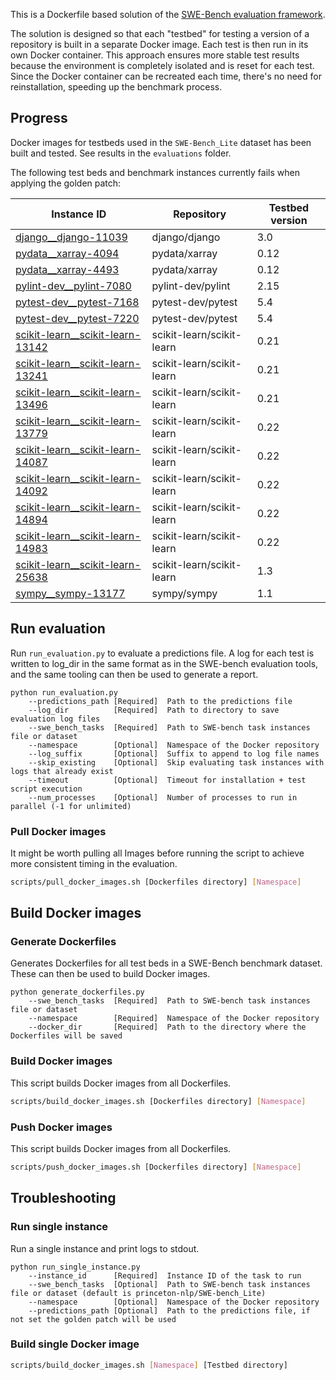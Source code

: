 This is a Dockerfile based solution of the [SWE-Bench evaluation framework](https://github.com/princeton-nlp/SWE-bench/tree/main/swebench/harness).

The solution is designed so that each "testbed" for testing a version of a repository is built in a separate Docker
image. Each test is then run in its own Docker container. This approach ensures more stable test results because the
environment is completely isolated and is reset for each test. Since the Docker container can be recreated each time,
there's no need for reinstallation, speeding up the benchmark process.

## Progress
Docker images for testbeds used in the `SWE-Bench_Lite` dataset has been built and tested. See results in the 
`evaluations` folder. 

The following test beds and benchmark instances currently fails when applying the golden patch:

| Instance ID | Repository | Testbed version |
| ----------- | ---------- | --------------- |
| [django__django-11039](evaluations/SWE-bench_Lite_golden/logs/django__django-11039.SWE-bench_Lite_golden.eval.log) | django/django | 3.0 |
| [pydata__xarray-4094](evaluations/SWE-bench_Lite_golden/logs/pydata__xarray-4094.SWE-bench_Lite_golden.eval.log) | pydata/xarray | 0.12 |
| [pydata__xarray-4493](evaluations/SWE-bench_Lite_golden/logs/pydata__xarray-4493.SWE-bench_Lite_golden.eval.log) | pydata/xarray | 0.12 |
| [pylint-dev__pylint-7080](evaluations/SWE-bench_Lite_golden/logs/pylint-dev__pylint-7080.SWE-bench_Lite_golden.eval.log) | pylint-dev/pylint | 2.15 |
| [pytest-dev__pytest-7168](evaluations/SWE-bench_Lite_golden/logs/pytest-dev__pytest-7168.SWE-bench_Lite_golden.eval.log) | pytest-dev/pytest | 5.4 |
| [pytest-dev__pytest-7220](evaluations/SWE-bench_Lite_golden/logs/pytest-dev__pytest-7220.SWE-bench_Lite_golden.eval.log) | pytest-dev/pytest | 5.4 |
| [scikit-learn__scikit-learn-13142](evaluations/SWE-bench_Lite_golden/logs/scikit-learn__scikit-learn-13142.SWE-bench_Lite_golden.eval.log) | scikit-learn/scikit-learn | 0.21 |
| [scikit-learn__scikit-learn-13241](evaluations/SWE-bench_Lite_golden/logs/scikit-learn__scikit-learn-13241.SWE-bench_Lite_golden.eval.log) | scikit-learn/scikit-learn | 0.21 |
| [scikit-learn__scikit-learn-13496](evaluations/SWE-bench_Lite_golden/logs/scikit-learn__scikit-learn-13496.SWE-bench_Lite_golden.eval.log) | scikit-learn/scikit-learn | 0.21 |
| [scikit-learn__scikit-learn-13779](evaluations/SWE-bench_Lite_golden/logs/scikit-learn__scikit-learn-13779.SWE-bench_Lite_golden.eval.log) | scikit-learn/scikit-learn | 0.22 |
| [scikit-learn__scikit-learn-14087](evaluations/SWE-bench_Lite_golden/logs/scikit-learn__scikit-learn-14087.SWE-bench_Lite_golden.eval.log) | scikit-learn/scikit-learn | 0.22 |
| [scikit-learn__scikit-learn-14092](evaluations/SWE-bench_Lite_golden/logs/scikit-learn__scikit-learn-14092.SWE-bench_Lite_golden.eval.log) | scikit-learn/scikit-learn | 0.22 |
| [scikit-learn__scikit-learn-14894](evaluations/SWE-bench_Lite_golden/logs/scikit-learn__scikit-learn-14894.SWE-bench_Lite_golden.eval.log) | scikit-learn/scikit-learn | 0.22 |
| [scikit-learn__scikit-learn-14983](evaluations/SWE-bench_Lite_golden/logs/scikit-learn__scikit-learn-14983.SWE-bench_Lite_golden.eval.log) | scikit-learn/scikit-learn | 0.22 |
| [scikit-learn__scikit-learn-25638](evaluations/SWE-bench_Lite_golden/logs/scikit-learn__scikit-learn-25638.SWE-bench_Lite_golden.eval.log) | scikit-learn/scikit-learn | 1.3 |
| [sympy__sympy-13177](evaluations/SWE-bench_Lite_golden/logs/sympy__sympy-13177.SWE-bench_Lite_golden.eval.log) | sympy/sympy | 1.1 |

## Run evaluation
Run `run_evaluation.py` to evaluate a predictions file. A log for each test is written to log_dir in the same format
as in the SWE-bench evaluation tools, and the same tooling can then be used to generate a report. 

```
python run_evaluation.py 
    --predictions_path [Required]  Path to the predictions file 
    --log_dir          [Required]  Path to directory to save evaluation log files 
    --swe_bench_tasks  [Required]  Path to SWE-bench task instances file or dataset 
    --namespace        [Optional]  Namespace of the Docker repository 
    --log_suffix       [Optional]  Suffix to append to log file names
    --skip_existing    [Optional]  Skip evaluating task instances with logs that already exist
    --timeout          [Optional]  Timeout for installation + test script execution
    --num_processes    [Optional]  Number of processes to run in parallel (-1 for unlimited)
```

### Pull Docker images
It might be worth pulling all Images before running the script to achieve more consistent timing in the evaluation. 

```bash
scripts/pull_docker_images.sh [Dockerfiles directory] [Namespace]
```
## Build Docker images

### Generate Dockerfiles
Generates Dockerfiles for all test beds in a SWE-Bench benchmark dataset. These can then be used to build Docker images.

```
python generate_dockerfiles.py 
    --swe_bench_tasks  [Required]  Path to SWE-bench task instances file or dataset 
    --namespace        [Required]  Namespace of the Docker repository 
    --docker_dir       [Required]  Path to the directory where the Dockerfiles will be saved
```

### Build Docker images
This script builds Docker images from all Dockerfiles.

```bash
scripts/build_docker_images.sh [Dockerfiles directory] [Namespace]
```

### Push Docker images
This script builds Docker images from all Dockerfiles.

```bash
scripts/push_docker_images.sh [Dockerfiles directory] [Namespace]
```

## Troubleshooting

### Run single instance
Run a single instance and print logs to stdout. 

```
python run_single_instance.py 
    --instance_id      [Required]  Instance ID of the task to run
    --swe_bench_tasks  [Optional]  Path to SWE-bench task instances file or dataset (default is princeton-nlp/SWE-bench_Lite)
    --namespace        [Optional]  Namespace of the Docker repository
    --predictions_path [Optional]  Path to the predictions file, if not set the golden patch will be used
```

### Build single Docker image

```bash
scripts/build_docker_images.sh [Namespace] [Testbed directory]
```
